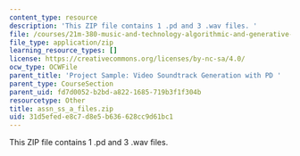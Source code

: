 ```yaml
---
content_type: resource
description: 'This ZIP file contains 1 .pd and 3 .wav files. '
file: /courses/21m-380-music-and-technology-algorithmic-and-generative-music-spring-2010/31d5efede8c7d8e5b636628cc9d61bc1_assn_ss_a_files.zip
file_type: application/zip
learning_resource_types: []
license: https://creativecommons.org/licenses/by-nc-sa/4.0/
ocw_type: OCWFile
parent_title: 'Project Sample: Video Soundtrack Generation with PD '
parent_type: CourseSection
parent_uid: fd7d0052-b2bd-a822-1685-719b3f1f304b
resourcetype: Other
title: assn_ss_a_files.zip
uid: 31d5efed-e8c7-d8e5-b636-628cc9d61bc1
---
```

This ZIP file contains 1 .pd and 3 .wav files. 